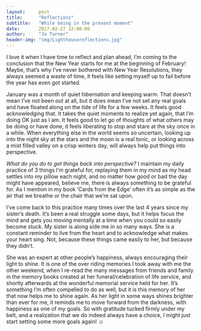 ```yaml
---
layout:     post
title:      "Reflections"
subtitle:   "While being in the present moment"
date:       2017-02-27 12:00:00
author:     "Jo Turner"
header-img: "img/Lighthousereflections.jpg"
---
```

I love it when I have time to reflect and plan ahead, I’m coming to the conclusion that the New Year starts for me at the beginning of February! Maybe, that’s why I’ve never bothered with New Year Resolutions, they always seemed a waste of time, it feels like setting myself up to fail before the year has even got started.

January was a month of quiet hibernation and keeping warm. That doesn’t mean I’ve not been out at all, but it does mean I’ve not set any real goals and have floated along on the tide of life for a few weeks.  It feels good acknowledging that. It takes the quiet moments to realize yet again, that I’m doing OK just as I am. It feels good to let go of thoughts of what others may be doing or have done, it feels liberating to stop and stare at the sky once in a while.  When everything else in the world seems so uncertain, looking up into the night sky at the stars and the moon is a real tonic, or looking across a mist filled valley on a crisp winters day, will always help put things into perspective.

*What do you do to get things back into perspective?* I maintain my daily practice of 3 things I’m grateful for, replaying them in my mind as my head settles into my pillow each night, and no matter how good or bad the day might have appeared, believe me, there is always something to be grateful for. As I mention in my book ‘Cards from the Edge’ often it’s as simple as the air that we breathe or the chair that we’re sat upon. 

I’ve come back to this practice many times over the last 4 years since my sister’s death. It’s been a real struggle some days, but it helps focus the mind and gets you moving mentally at a time when you could so easily become stuck. My sister is along side me in so many ways. She is a constant reminder to live from the heart and to acknowledge what makes your heart sing. Not, because these things came easily to her, but because they didn’t.

She was an expert at other people’s happiness, always encouraging their light to shine. It is one of the over riding memories I took away with me the other weekend, when I re-read the many messages from friends and family in the memory books created at her funeral/celebration of life service, and shortly afterwards at the wonderful memorial service held for her. It’s something I’m often compelled to do as well, but it is this memory of her that now helps me to shine again. As her light in some ways shines brighter than ever for me, it reminds me to move forward from the darkness, with happiness as one of my goals.  So with gratitude tucked firmly under my belt, and a realization that we do indeed always have a choice, I might just start setting some more goals again! ☺
